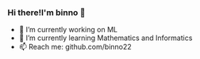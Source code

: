 ### Hi there!I'm binno 👋
- 🔭 I’m currently working on ML
- 🌱 I’m currently learning Mathematics and Informatics
- 📫 Reach me: github.com/binno22
<!--
**binno22/binno22** is a ✨ _special_ ✨ repository because its `README.md` (this file) appears on your GitHub profile.

Here are some ideas to get you started:

- 🔭 I’m currently working on HUST
- 🌱 I’m currently learning Mathematics and Informatics
- 📫 How to reach me: ...
-->

